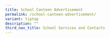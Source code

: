 ```yaml
---
title: School Canteen Advertisement
permalink: /school-canteen-advertisement/
variant: tiptap
description: ""
third_nav_title: School Services and Contacts
---
```

